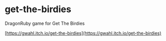 # get-the-birdies
DragonRuby game for Get The Birdies

[https://gwahl.itch.io/get-the-birdies](https://gwahl.itch.io/get-the-birdies)
